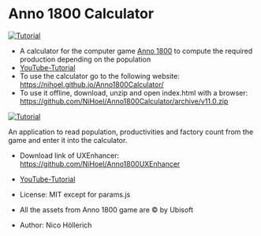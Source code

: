 # Anno 1800 Calculator

[![Tutorial](CalculatorScreenshot.png?raw=true "Calculator Screenshot")](https://youtu.be/4ZJYZ5GBc60)

* A calculator for the computer game [Anno 1800](https://www.ubisoft.com/de-de/game/anno-1800/) to compute the required production depending on the population 
* [YouTube-Tutorial](https://youtu.be/YxU-8YCzpec)
* To use the calculator go to the following website: https://nihoel.github.io/Anno1800Calculator/
* To use it offline, download, unzip and open index.html with a browser: https://github.com/NiHoel/Anno1800Calculator/archive/v11.0.zip


[![Tutorial](CalculatorExtractionScreenshot.png?raw=true "Calculator Extraction Screenshot")](https://youtu.be/k4WmgEIkp4s)

An application to read population, productivities and factory count from the game and enter it into the calculator. 
* Download link of UXEnhancer: https://github.com/NiHoel/Anno1800UXEnhancer 
* [YouTube-Tutorial](https://youtu.be/k4WmgEIkp4s)

* License: MIT except for params.js
* All the assets from Anno 1800 game are © by Ubisoft
* Author: Nico Höllerich
